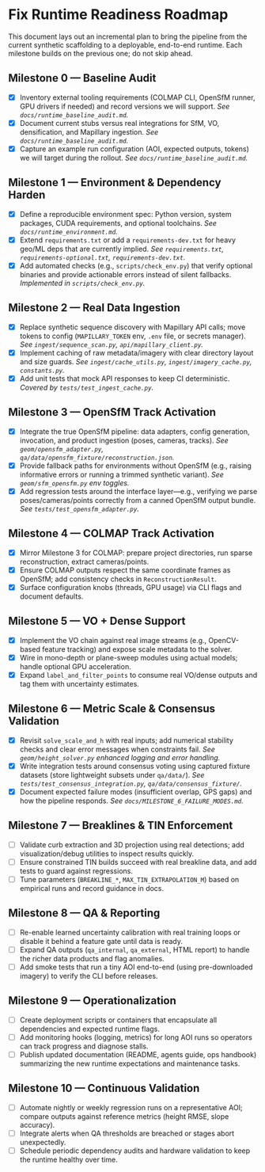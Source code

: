# Fix Runtime Readiness Roadmap

This document lays out an incremental plan to bring the pipeline from the current synthetic scaffolding to a deployable, end-to-end runtime. Each milestone builds on the previous one; do not skip ahead.

## Milestone 0 — Baseline Audit
- [x] Inventory external tooling requirements (COLMAP CLI, OpenSfM runner, GPU drivers if needed) and record versions we will support. _See `docs/runtime_baseline_audit.md`._
- [x] Document current stubs versus real integrations for SfM, VO, densification, and Mapillary ingestion. _See `docs/runtime_baseline_audit.md`._
- [x] Capture an example run configuration (AOI, expected outputs, tokens) we will target during the rollout. _See `docs/runtime_baseline_audit.md`._

## Milestone 1 — Environment & Dependency Harden
- [x] Define a reproducible environment spec: Python version, system packages, CUDA requirements, and optional toolchains. _See `docs/runtime_environment.md`._
- [x] Extend `requirements.txt` or add a `requirements-dev.txt` for heavy geo/ML deps that are currently implied. _See `requirements.txt`, `requirements-optional.txt`, `requirements-dev.txt`._
- [x] Add automated checks (e.g., `scripts/check_env.py`) that verify optional binaries and provide actionable errors instead of silent fallbacks. _Implemented in `scripts/check_env.py`._

## Milestone 2 — Real Data Ingestion
- [x] Replace synthetic sequence discovery with Mapillary API calls; move tokens to config (`MAPILLARY_TOKEN` env, `.env` file, or secrets manager). _See `ingest/sequence_scan.py`, `api/mapillary_client.py`._
- [x] Implement caching of raw metadata/imagery with clear directory layout and size guards. _See `ingest/cache_utils.py`, `ingest/imagery_cache.py`, `constants.py`._
- [x] Add unit tests that mock API responses to keep CI deterministic. _Covered by `tests/test_ingest_cache.py`._

## Milestone 3 — OpenSfM Track Activation
- [x] Integrate the true OpenSfM pipeline: data adapters, config generation, invocation, and product ingestion (poses, cameras, tracks). _See `geom/opensfm_adapter.py`, `qa/data/opensfm_fixture/reconstruction.json`._
- [x] Provide fallback paths for environments without OpenSfM (e.g., raising informative errors or running a trimmed synthetic variant). _See `geom/sfm_opensfm.py` env toggles._
- [x] Add regression tests around the interface layer—e.g., verifying we parse poses/cameras/points correctly from a canned OpenSfM output bundle. _See `tests/test_opensfm_adapter.py`._

## Milestone 4 — COLMAP Track Activation
- [x] Mirror Milestone 3 for COLMAP: prepare project directories, run sparse reconstruction, extract cameras/points.
- [x] Ensure COLMAP outputs respect the same coordinate frames as OpenSfM; add consistency checks in `ReconstructionResult`.
- [x] Surface configuration knobs (threads, GPU usage) via CLI flags and document defaults.

## Milestone 5 — VO + Dense Support
- [x] Implement the VO chain against real image streams (e.g., OpenCV-based feature tracking) and expose scale metadata to the solver.
- [x] Wire in mono-depth or plane-sweep modules using actual models; handle optional GPU acceleration.
- [x] Expand `label_and_filter_points` to consume real VO/dense outputs and tag them with uncertainty estimates.

## Milestone 6 — Metric Scale & Consensus Validation
- [x] Revisit `solve_scale_and_h` with real inputs; add numerical stability checks and clear error messages when constraints fail. _See `geom/height_solver.py` enhanced logging and error handling._
- [x] Write integration tests around consensus voting using captured fixture datasets (store lightweight subsets under `qa/data/`). _See `tests/test_consensus_integration.py`, `qa/data/consensus_fixture/`._
- [x] Document expected failure modes (insufficient overlap, GPS gaps) and how the pipeline responds. _See `docs/MILESTONE_6_FAILURE_MODES.md`._

## Milestone 7 — Breaklines & TIN Enforcement
- [ ] Validate curb extraction and 3D projection using real detections; add visualization/debug utilities to inspect results quickly.
- [ ] Ensure constrained TIN builds succeed with real breakline data, and add tests to guard against regressions.
- [ ] Tune parameters (`BREAKLINE_*`, `MAX_TIN_EXTRAPOLATION_M`) based on empirical runs and record guidance in docs.

## Milestone 8 — QA & Reporting
- [ ] Re-enable learned uncertainty calibration with real training loops or disable it behind a feature gate until data is ready.
- [ ] Expand QA outputs (`qa_internal`, `qa_external`, HTML report) to handle the richer data products and flag anomalies.
- [ ] Add smoke tests that run a tiny AOI end-to-end (using pre-downloaded imagery) to verify the CLI before releases.

## Milestone 9 — Operationalization
- [ ] Create deployment scripts or containers that encapsulate all dependencies and expected runtime flags.
- [ ] Add monitoring hooks (logging, metrics) for long AOI runs so operators can track progress and diagnose stalls.
- [ ] Publish updated documentation (README, agents guide, ops handbook) summarizing the new runtime expectations and maintenance tasks.

## Milestone 10 — Continuous Validation
- [ ] Automate nightly or weekly regression runs on a representative AOI; compare outputs against reference metrics (height RMSE, slope accuracy).
- [ ] Integrate alerts when QA thresholds are breached or stages abort unexpectedly.
- [ ] Schedule periodic dependency audits and hardware validation to keep the runtime healthy over time.
